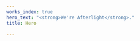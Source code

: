 ```yaml
---
works_index: true
hero_text: "<strong>We're Afterlight</strong>."
title: Hero

---
```

<Hero :text="$page.frontmatter.hero_text" />  
<WorksList />